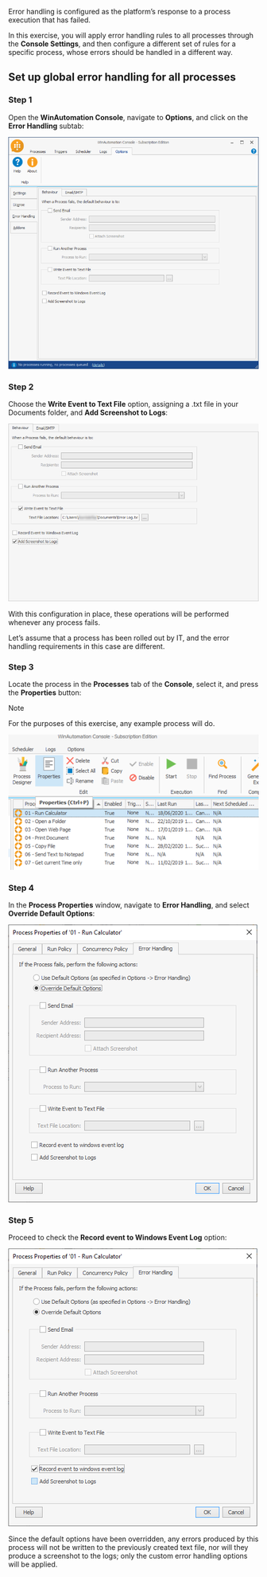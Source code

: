 Error handling is configured as the platform’s response to a process execution that has failed.

In this exercise, you will apply error handling rules to all processes through the **Console Settings**, and then configure a different set of rules for a specific process, whose errors should be handled in a different way.

## Set up global error handling for all processes

### Step 1

Open the **WinAutomation Console**, navigate to **Options**, and click on the **Error Handling** subtab:

![The Behaviour tab in the WinAutomation Options.](..\media\behaviour-error-handling-options-b.png)

### Step 2

Choose the **Write Event to Text File** option, assigning a .txt file in your Documents folder, and **Add Screenshot to Logs**:

![The Write Event to Text File option in the behaviour tab.](..\media\write-event-to-text-file-error-handling..png)

With this configuration in place, these operations will be performed whenever any process fails.

Let’s assume that a process has been rolled out by IT, and the error handling requirements in this case are different.

### Step 3

Locate the process in the **Processes** tab of the **Console**, select it, and press the **Properties** button:

> [!NOTE]
> For the purposes of this exercise, any example process will do.

![The Properties button in the Processes tab.](..\media\process-properties-button-console.png)

### Step 4

In the **Process Properties** window, navigate to **Error Handling**, and select **Override Default Options**:

![The Process Properties window.](..\media\override-default-options-error-handling-b.png)

### Step 5

Proceed to check the **Record event to Windows Event Log** option:

![The Process Properties window with the Overide Default Options radiobutton enabled.](..\media\windows-event-log-error-handling.png)

Since the default options have been overridden, any errors produced by this process will not be written to the previously created text file, nor will they produce a screenshot to the logs; only the custom error handling options will be applied.


